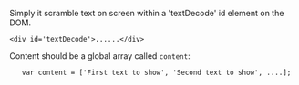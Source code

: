 Simply it scramble text on screen within a 'textDecode' id element on the DOM.

```
<div id='textDecode'>......</div>
```

Content should be a global array called `content`:

```
   var content = ['First text to show', 'Second text to show', ....];
```
